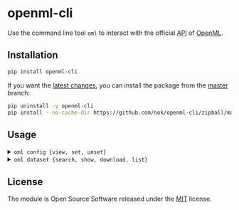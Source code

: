 # openml-cli

Use the command line tool `oml` to interact with the official [API](https://openml.github.io/OpenML/REST-API/) of [OpenML](https://www.openml.org).


## Installation

```bash
pip install openml-cli
```

If you want the [latest changes](changelog.md), you can install the package from the [master](https://github.com/nok/openml-cli/tree/master) branch:

```bash
pip uninstall -y openml-cli
pip install --no-cache-dir https://github.com/nok/openml-cli/zipball/master
```


## Usage

<details>
    <summary><code>oml config {view, set, unset}</code></summary>
<br>

Description: View or change your configuration.

Subcommands:

```bash
oml config view
oml config set <name> <value>
oml config unset <name>
```

Examples:

```bash
oml config set apikey <your_apikey>
```

</details>

<details>
    <summary><code>oml dataset {search, show, download, list}</code></summary>
<br>

Description: Search, filter or download datasets.

Subcommands:

```bash
oml dataset search <term>
oml dataset show <id>
oml dataset show <id> --json
oml dataset show <id> --browser
oml dataset download <id>
oml dataset list
oml dataset list --limit <num> --offset <num>
oml dataset list --limit <num> --offset <num> --json
```

Search and download a specific dataset:

```bash
oml dataset search mnist
oml dataset show 40996
oml dataset download 40996 --to ~/Downloads
```

</details>


## License

The module is Open Source Software released under the [MIT](license.txt) license.
